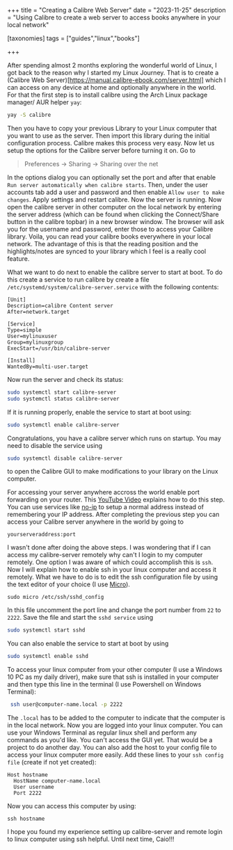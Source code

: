+++
title = "Creating a Calibre Web Server"
date = "2023-11-25"
description = "Using Calibre to create a web server to access books anywhere in your local network"

[taxonomies]
tags = ["guides","linux","books"]

+++

After spending almost 2 months exploring the wonderful world of Linux, I got back to the reason why I started my Linux Journey. That is to create a (Calibre Web Server)[https://manual.calibre-ebook.com/server.html] which I can access on any device at home and optionally anywhere in the world. For that the first step is to install calibre using the Arch Linux package manager/ AUR helper `yay`:
```bash
yay -S calibre
```
Then you have to copy your previous Library to your Linux computer that you want to use as the server. Then import this library during the initial configuration process. Calibre makes this process very easy. Now let us setup the options for the Calibre server before turning it on. Go to
> Preferences -> Sharing -> Sharing over the net

In the options dialog you can optionally set the port and after that enable `Run server automatically when calibre starts`. Then, under the user accounts tab add a user and password and then enable `Allow user to make changes`. Apply settings and restart calibre. Now the server is running. 
Now open the calibre server in other computer on the local network by entering the server address (which can be found when clicking the Connect/Share button in the calibre topbar) in a new browser window. The browser will ask you for the username and password, enter those to access your Calibre library. Voila, you can read your calibre books everywhere in your local network. The advantage of this is that the reading position and the highlights/notes are synced to your library which I feel is a really cool feature.

What we want to do next to enable the calibre server to start at boot. To do this create a service to run calibre by create a file `/etc/systemd/system/calibre-server.service` with the following contents:
```
[Unit]
Description=calibre Content server
After=network.target

[Service]
Type=simple
User=mylinuxuser
Group=mylinuxgroup
ExecStart=/usr/bin/calibre-server 

[Install]
WantedBy=multi-user.target
```
Now run the server and check its status:
```bash
sudo systemctl start calibre-server
sudo systemctl status calibre-server
```
If it is running properly, enable the service to start at boot using:
```bash
sudo systemctl enable calibre-server
```
Congratulations, you have a calibre server which runs on startup. You may need to disable the service using 
```bash
sudo systemctl disable calibre-server
```
to open the Calibre GUI to make modifications to your library on the Linux computer. 

For accessing your server anywhere accross the world enable port forwarding on your router. This [YouTube Video](https://www.youtube.com/watch?v=mLLKtO-qlNM&t=30s) explains how to do this step. You can use services like [no-ip](https://www.noip.com/) to setup a normal address instead of remembering your IP address.
After completing the previous step you can access your Calibre server anywhere in the world by going to 
```
yourserveraddress:port
```

I wasn't done after doing the above steps. I was wondering that if I can access my calibre-server remotely why can't I login to my computer remotely. One option I was aware of which could accomplish this is `ssh`. Now I will explain how to enable ssh in your linux computer and access it remotely. What we have to do is to edit the ssh configuration file by using the text editor of your choice (I use [Micro](https://micro-editor.github.io/)).
```
sudo micro /etc/ssh/sshd_config
```
In this file uncomment the port line and change the port number from `22` to `2222`. Save the file and start the `sshd service` using
```bash
sudo systemctl start sshd
```
You can also enable the service to start at boot by using
```bash
sudo systemctl enable sshd
```
To access your linux computer from your other computer (I use a Windows 10 PC as my daily driver), make sure that ssh is installed in your computer and then type this line in the terminal (I use Powershell on Windows Terminal):
```bash
 ssh user@computer-name.local -p 2222     
```
The `.local` has to be added to the computer to indicate that the computer is in the local network. Now you are logged into your linux computer. You can use your Windows Terminal as regular linux shell and perform any commands as you'd like. You can't access the GUI yet. That would be a project to do another day. You can also add the host to your config file to access your linux computer more easily. Add these lines to your `ssh config file` (create if not yet created):
```
Host hostname
  HostName computer-name.local
  User username
  Port 2222
```
Now you can access this computer by using:
```
ssh hostname
```
I hope you found my experience setting up calibre-server and remote login to linux computer using ssh helpful. Until next time, Caio!!!

